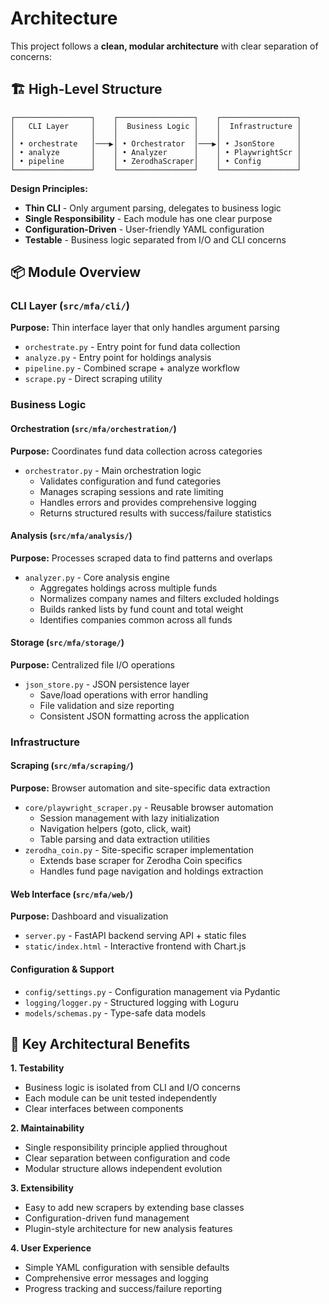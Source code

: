 # Architecture

This project follows a **clean, modular architecture** with clear separation of concerns:

## 🏗️ High-Level Structure

```
┌─────────────────┐    ┌─────────────────┐    ┌─────────────────┐
│   CLI Layer     │    │  Business Logic │    │  Infrastructure │
│                 │    │                 │    │                 │
│ • orchestrate   │───▶│ • Orchestrator  │───▶│ • JsonStore     │
│ • analyze       │    │ • Analyzer      │    │ • PlaywrightScr │
│ • pipeline      │    │ • ZerodhaScraper│    │ • Config        │
└─────────────────┘    └─────────────────┘    └─────────────────┘
```

**Design Principles:**
- **Thin CLI** - Only argument parsing, delegates to business logic
- **Single Responsibility** - Each module has one clear purpose  
- **Configuration-Driven** - User-friendly YAML configuration
- **Testable** - Business logic separated from I/O and CLI concerns

## 📦 Module Overview

### CLI Layer (`src/mfa/cli/`)
**Purpose:** Thin interface layer that only handles argument parsing

- `orchestrate.py` - Entry point for fund data collection
- `analyze.py` - Entry point for holdings analysis  
- `pipeline.py` - Combined scrape + analyze workflow
- `scrape.py` - Direct scraping utility

### Business Logic

#### Orchestration (`src/mfa/orchestration/`)
**Purpose:** Coordinates fund data collection across categories

- `orchestrator.py` - Main orchestration logic
  - Validates configuration and fund categories
  - Manages scraping sessions and rate limiting
  - Handles errors and provides comprehensive logging
  - Returns structured results with success/failure statistics

#### Analysis (`src/mfa/analysis/`)  
**Purpose:** Processes scraped data to find patterns and overlaps

- `analyzer.py` - Core analysis engine
  - Aggregates holdings across multiple funds
  - Normalizes company names and filters excluded holdings
  - Builds ranked lists by fund count and total weight
  - Identifies companies common across all funds

#### Storage (`src/mfa/storage/`)
**Purpose:** Centralized file I/O operations

- `json_store.py` - JSON persistence layer
  - Save/load operations with error handling
  - File validation and size reporting
  - Consistent JSON formatting across the application

### Infrastructure

#### Scraping (`src/mfa/scraping/`)
**Purpose:** Browser automation and site-specific data extraction

- `core/playwright_scraper.py` - Reusable browser automation
  - Session management with lazy initialization
  - Navigation helpers (goto, click, wait)
  - Table parsing and data extraction utilities
- `zerodha_coin.py` - Site-specific scraper implementation
  - Extends base scraper for Zerodha Coin specifics
  - Handles fund page navigation and holdings extraction

#### Web Interface (`src/mfa/web/`)
**Purpose:** Dashboard and visualization

- `server.py` - FastAPI backend serving API + static files
- `static/index.html` - Interactive frontend with Chart.js

#### Configuration & Support
- `config/settings.py` - Configuration management via Pydantic
- `logging/logger.py` - Structured logging with Loguru
- `models/schemas.py` - Type-safe data models

## 🔧 Key Architectural Benefits

**1. Testability**
- Business logic is isolated from CLI and I/O concerns
- Each module can be unit tested independently
- Clear interfaces between components

**2. Maintainability**  
- Single responsibility principle applied throughout
- Clear separation between configuration and code
- Modular structure allows independent evolution

**3. Extensibility**
- Easy to add new scrapers by extending base classes
- Configuration-driven fund management
- Plugin-style architecture for new analysis features

**4. User Experience**
- Simple YAML configuration with sensible defaults
- Comprehensive error messages and logging
- Progress tracking and success/failure reporting
